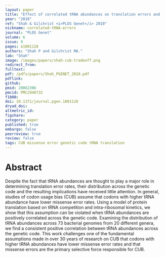 ```yaml
---
layout: paper
title: "Effect of correlated tRNA abundances on translation errors and evolution of codon usage bias."
year: "2010"
ref: "Shah & Gilchrist <i>PLOS Genet</i> 2010"
nickname: correlated-tRNA-errors
journal: "PLOS Genet"
volume: 6
issue: 9
pages: e1001128
authors: "Shah P and Gilchrist MA."
lab: "Shah"
image: /images/papers/shah-cub-tradeoff.png
redirect_from: 
fulltext: 
pdf: /pdfs/papers/Shah_PGENET_2010.pdf
pdflink: 
github: 
pmid: 20862306
pmcid: PMC2940732
f1000: 
doi: 10.1371/journal.pgen.1001128
dryad_doi: 
altmetric_id: 
figshare: 
category: paper
published: true
embargo: false
peerreview: true
review: false
tags: CUB missense error genetic code tRNA translation
---
```

# Abstract 

Despite the fact that tRNA abundances are thought to play a major role in determining translation error rates, their distribution across the genetic code and the resulting implications have received little attention. In general, studies of codon usage bias (CUB) assume that codons with higher tRNA abundance have lower missense error rates. Using a model of protein translation based on tRNA competition and intra-ribosomal kinetics, we show that this assumption can be violated when tRNA abundances are positively correlated across the genetic code. Examining the distribution of tRNA abundances across 73 bacterial genomes from 20 different genera, we find a consistent positive correlation between tRNA abundances across the genetic code. This work challenges one of the fundamental assumptions made in over 30 years of research on CUB that codons with higher tRNA abundances have lower missense error rates and that missense errors are the primary selective force responsible for CUB.
